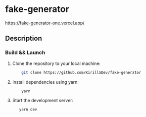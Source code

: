 # fake-generator
https://fake-generator-one.vercel.app/
## Description



### Build && Launch

<ol>

<li> Clone the repository to your local machine: </li>

```bash
    git clone https://github.com/KirillSDev/fake-generator
```

<li>  Install dependencies using yarn: </li>

```bash
    yarn
```

<li> Start the development server: </li>

```bash
   yarn dev
```
